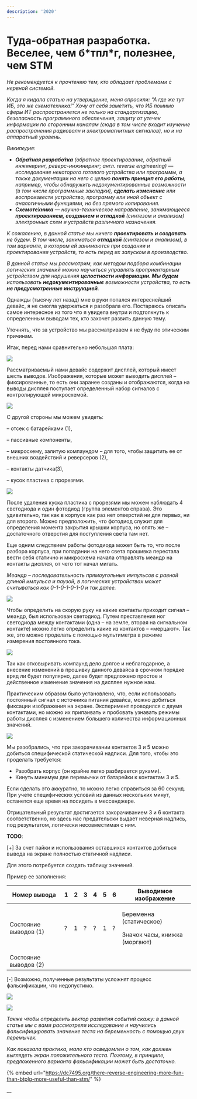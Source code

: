 ```yaml
---
description: '2020'
---
```


# Туда-обратная разработка. Веселее, чем б\*тпл\*г, полезнее, чем STM

_Не рекомендуется к прочтению тем, кто обладает проблемами с нервной системой._

_Когда я кидала статью на утверждение, меня спросили: “А где же тут ИБ, это же схемотехника!” Хочу от себя заметить, что ИБ помимо сферы ИТ распространяется не только на стандартизацию, безопасность программного обеспечения, защиту от утечек информации по сторонним каналам (сюда в том числе входит изучение распространения радиоволн и электромагнитных сигналов), но и на аппаратный уровень._

_Википедия:_

* _**Обра́тная разрабо́тка** (обратное проектирование, обратный инжиниринг, реверс-инжиниринг; англ. reverse engineering) — исследование некоторого готового устройства или программы, а также документации на него с целью **понять принцип его работы**; например, чтобы обнаружить недокументированные возможности (в том числе программные закладки), **сделать изменение** или воспроизвести устройство, программу или иной объект с аналогичными функциями, но без прямого копирования._
* _**Схемоте́хника** — научно-техническое направление, занимающееся **проектированием, созданием и отладкой** (синтезом и анализом) электронных схем и устройств различного назначения._

_К сожалению, в данной статье мы ничего **проектировать и создавать** не будем. В том числе, заниматься **отладкой** (синтезом и анализом), в том варианте, в котором ей занимаются при создании и проектировании устройств, то есть перед их запуском в производство._

_В данной статье мы рассмотрим, как методом подбора комбинации логических значений можно научиться управлять проприентарным устройством для нарушения **целостности информации. Мы будем** использовать **недокументированные** возможности устройства, то есть **не предусмотренные инструкцией**._

Однажды (тысячу лет назад) мне в руки попался интереснейший девайс, я не смогла удержаться и разобрала его. Постараюсь описать самое интересное из того что я увидела внутри и подтолкнуть к определенным выводам тех, кто захочет развить данную тему.

Уточнять, что за устройство мы рассматриваем я не буду по этическим причинам.

Итак, перед нами сравнительно небольшая плата:

![](https://dc7495.org/aybbtu/uploads/2020/05/word-image.png)

Рассматриваемый нами девайс содержит дисплей, который имеет шесть выводов. Изображения, которые может выводить дисплей – фиксированные, то есть они заранее созданы и отображаются, когда на выводы дисплея поступает определенный набор сигналов с контролирующей микросхемой.

![](https://dc7495.org/aybbtu/uploads/2020/05/word-image-1.png)

С другой стороны мы можем увидеть:

– отсек с батарейками (1),

– пассивные компоненты,

– микросхему, залитую компаундом – для того, чтобы защитить ее от внешних воздействий и реверсеров (2),

– контакты датчика(3),

– кусок пластика с прорезями.

![](https://dc7495.org/aybbtu/uploads/2020/05/word-image-2.png)

После удаления куска пластика с прорезями мы можем наблюдать 4 светодиода и один фотодиод (группа элементов справа). Это удивительно, так как в корпусе как раз нет отверстий ни для первых, ни для второго. Можно предположить, что фотодиод служит для определения момента закрытия крышки корпуса, но опять же – достаточного отверстия для поступления света там нет.

Еще одним следствием работы фотодиода может быть то, что после разбора корпуса, при попадании на него света прошивка перестала вести себя статично и микросхема начала отправлять меандр на контакты дисплея, от чего тот начал мигать.

_Меандр – последовательность прямоугольных импульсов с равной длиной импульса и паузой, в логических устройствах может считываться как 0-1-0-1-0-1-0 и так далее._

![](https://dc7495.org/aybbtu/uploads/2020/05/GIF1-1.gif)

Чтобы определить на скорую руку на какие контакты приходит сигнал – меандр, был использован светодиод. Путем преставления ног светодиода между контактами (одна – на земле, вторая на сигнальном контакте) можно легко определить какие из контактов – «мерцают». Так же, это можно проделать с помощью мультиметра в режиме измерения постоянного тока.

![](https://dc7495.org/aybbtu/uploads/2020/05/GIF2.gif)

Так как отковыривать компаунд дело долгое и неблагодарное, а внесение изменений в прошивку данного девайса в срочном порядке вряд ли будет популярно, далее будет предложено простое и действенное изменение значения на дисплее нужное нам.

Практическим образом было установлено, что, если использовать постоянный сигнал с источника питания девайса, можно добиться фиксации изображения на экране. Эксперимент проводился с двумя контактами, но можно их припаивать и пробовать узнавать режимы работы дисплея с изменением большего количества информационных значений.

![](https://dc7495.org/aybbtu/uploads/2020/05/%D0%93%D0%B8%D1%84%D0%BA%D0%B03.gif)

Мы разобрались, что при закорачивании контактов 3 и 5 можно добиться специфической статической надписи. Для того, чтобы это проделать требуется:

* Разобрать корпус (он крайне легко разбирается руками).
* Кинуть минимум две перемычки от батарейки к контактам 3 и 5.

Если сделать это аккуратно, то можно легко справиться за 60 секунд. При учете специфических условий из данных нескольких минут, останется еще время на посидеть в мессенджере.

Отрицательный результат достигается закорачиванием 3 и 6 контакта соответственно, но здесь нас предательски выдает неверная надпись, под результатом, логически несовместимая с ним.

**TODO**:

\[+] За счет пайки и использования оставшихся контактов добиться вывода на экране полностью статичной надписи.

Для этого потребуется создать таблицу значений.

Пример ее заполнения:

| **Номер вывода**      | **1** | **2** | **3** | **4** | **5** | **6** | **Выводимое изображение**                                          |
| --------------------- | ----- | ----- | ----- | ----- | ----- | ----- | ------------------------------------------------------------------ |
| Состояние выводов (1) | ?     | 1     | ?     | ?     | 1     | ?     | <p>Беременна (статическое)</p><p>Значок часы, книжка (моргают)</p> |
| Состояние выводов (2) |       |       |       |       |       |       |                                                                    |

\[-] Возможно, полученные результаты усложнят процесс фальсификации, что недопустимо.

![](https://dc7495.org/aybbtu/uploads/2020/05/word-image-3.png)

![](https://dc7495.org/aybbtu/uploads/2020/05/word-image-4.png)

_Также чтобы определить вектор развития событий скажу: в данной статье мы с вами рассмотрели исследование и научились фальсифицировать значение теста на беременность с помощью двух перемычек._

_Как показала практика, мало кто осведомлен о том, как должен выглядеть экран положительного теста. Поэтому, в принципе, предложенного варианта фальсификации может быть достаточно._

{% embed url="https://dc7495.org/there-reverse-engineering-more-fun-than-btplg-more-useful-than-stm/" %}

__
